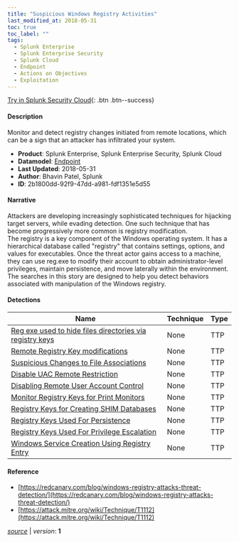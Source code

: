 ```yaml
---
title: "Suspicious Windows Registry Activities"
last_modified_at: 2018-05-31
toc: true
toc_label: ""
tags:
  - Splunk Enterprise
  - Splunk Enterprise Security
  - Splunk Cloud
  - Endpoint
  - Actions on Objectives
  - Exploitation
---
```


[Try in Splunk Security Cloud](https://www.splunk.com/en_us/cyber-security.html){: .btn .btn--success}

#### Description

Monitor and detect registry changes initiated from remote locations, which can be a sign that an attacker has infiltrated your system.

- **Product**: Splunk Enterprise, Splunk Enterprise Security, Splunk Cloud
- **Datamodel**: [Endpoint](https://docs.splunk.com/Documentation/CIM/latest/User/Endpoint)
- **Last Updated**: 2018-05-31
- **Author**: Bhavin Patel, Splunk
- **ID**: 2b1800dd-92f9-47dd-a981-fdf1351e5d55

#### Narrative

Attackers are developing increasingly sophisticated techniques for hijacking target servers, while evading detection. One such technique that has become progressively more common is registry modification.\
 The registry is a key component of the Windows operating system. It has a hierarchical database called "registry" that contains settings, options, and values for executables. Once the threat actor gains access to a machine, they can use reg.exe to modify their account to obtain administrator-level privileges, maintain persistence, and move laterally within the environment.\
 The searches in this story are designed to help you detect behaviors associated with manipulation of the Windows registry.

#### Detections

| Name        | Technique   | Type         |
| ----------- | ----------- |--------------|
| [Reg exe used to hide files directories via registry keys](/deprecated/reg_exe_used_to_hide_files_directories_via_registry_keys/) | None| TTP |
| [Remote Registry Key modifications](/deprecated/remote_registry_key_modifications/) | None| TTP |
| [Suspicious Changes to File Associations](/deprecated/suspicious_changes_to_file_associations/) | None| TTP |
| [Disable UAC Remote Restriction](/endpoint/disable_uac_remote_restriction/) | None| TTP |
| [Disabling Remote User Account Control](/endpoint/disabling_remote_user_account_control/) | None| TTP |
| [Monitor Registry Keys for Print Monitors](/endpoint/monitor_registry_keys_for_print_monitors/) | None| TTP |
| [Registry Keys for Creating SHIM Databases](/endpoint/registry_keys_for_creating_shim_databases/) | None| TTP |
| [Registry Keys Used For Persistence](/endpoint/registry_keys_used_for_persistence/) | None| TTP |
| [Registry Keys Used For Privilege Escalation](/endpoint/registry_keys_used_for_privilege_escalation/) | None| TTP |
| [Windows Service Creation Using Registry Entry](/endpoint/windows_service_creation_using_registry_entry/) | None| TTP |

#### Reference

* [https://redcanary.com/blog/windows-registry-attacks-threat-detection/](https://redcanary.com/blog/windows-registry-attacks-threat-detection/)
* [https://attack.mitre.org/wiki/Technique/T1112](https://attack.mitre.org/wiki/Technique/T1112)



[*source*](https://github.com/splunk/security_content/tree/develop/stories/suspicious_windows_registry_activities.yml) \| *version*: **1**